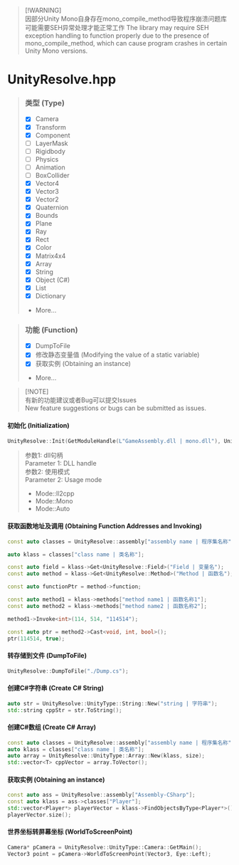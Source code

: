 > [!WARNING] \
> 因部分Unity Mono自身存在mono_compile_method导致程序崩溃问题库可能需要SEH异常处理才能正常工作
> The library may require SEH exception handling to function properly due to the presence of mono_compile_method, which can cause program crashes in certain Unity Mono versions.

# UnityResolve.hpp
> ### 类型 (Type)
> - [X] Camera
> - [X] Transform
> - [X] Component
> - [ ] LayerMask
> - [ ] Rigidbody
> - [ ] Physics
> - [ ] Animation
> - [ ] BoxCollider
> - [X] Vector4
> - [X] Vector3
> - [X] Vector2
> - [X] Quaternion
> - [X] Bounds
> - [X] Plane
> - [X] Ray
> - [X] Rect
> - [X] Color
> - [X] Matrix4x4
> - [X] Array
> - [x] String
> - [x] Object (C#)
> - [X] List
> - [X] Dictionary
> - More...

> ### 功能 (Function)
> - [X] DumpToFile
> - [X] 修改静态变量值 (Modifying the value of a static variable)
> - [X] 获取实例 (Obtaining an instance)
> - More...

> [!NOTE]\
> 有新的功能建议或者Bug可以提交Issues \
> New feature suggestions or bugs can be submitted as issues.

#### 初始化 (Initialization)
``` c++
UnityResolve::Init(GetModuleHandle(L"GameAssembly.dll | mono.dll"), UnityResolve::Mode::Auto);
```
> 参数1: dll句柄 \
> Parameter 1: DLL handle \
> 参数2: 使用模式 \
> Parameter 2: Usage mode
> - Mode::Il2cpp
> - Mode::Mono
> - Mode::Auto

#### 获取函数地址及调用 (Obtaining Function Addresses and Invoking)
``` c++
const auto classes = UnityResolve::assembly["assembly name | 程序集名称"]->classes;

auto klass = classes["class name | 类名称"];

const auto field = klass->Get<UnityResolve::Field>("Field | 变量名");
const auto method = klass->Get<UnityResolve::Method>("Method | 函数名");

const auto functionPtr = method->function;

const auto method1 = klass->methods["method name1 | 函数名称1"];
const auto method2 = klass->methods["method name2 | 函数名称2"];

method1->Invoke<int>(114, 514, "114514");

const auto ptr = method2->Cast<void, int, bool>();
ptr(114514, true);
```
#### 转存储到文件 (DumpToFile)
``` C++
UnityResolve::DumpToFile("./Dump.cs");
```
#### 创建C#字符串 (Create C# String)
``` c++
auto str = UnityResolve::UnityType::String::New("string | 字符串");
std::string cppStr = str.ToString();
```
#### 创建C#数组 (Create C# Array)
``` c++
const auto classes = UnityResolve::assembly["assembly name | 程序集名称"]->classes;
auto klass = classes["class name | 类名称"];
auto array = UnityResolve::UnityType::Array::New(klass, size);
std::vector<T> cppVector = array.ToVector();
```
#### 获取实例 (Obtaining an instance)
``` c++
const auto ass = UnityResolve::assembly["Assembly-CSharp"];
const auto klass = ass->classes["Player"];
std::vector<Player*> playerVector = klass->FindObjectsByType<Player*>();
playerVector.size();
```
#### 世界坐标转屏幕坐标 (WorldToScreenPoint)
``` c++
Camera* pCamera = UnityResolve::UnityType::Camera::GetMain();
Vector3 point = pCamera->WorldToScreenPoint(Vector3, Eye::Left);
```
